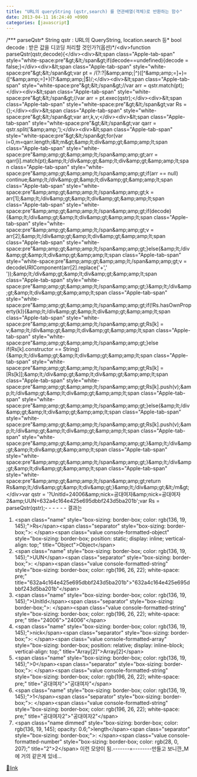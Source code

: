 ```yaml
---
title: "URL의 queryString (qstr,search) 를 연관배열(객체)로 반환하는 함수"
date: 2013-04-11 16:24:40 +0900
categories: [javascript]
---
```


/*** parseQstr* String qstr : URL의 QueryString, location.search 등* bool decode : 받은 값을 디코딩 처리할 것인가?(옵션)*/&lt;div&gt;function parseQstr(qstr,decode){&lt;/div&gt;&lt;div&gt;&amp;lt;span class="Apple-tab-span" style="white-space:pre"&amp;gt;&amp;lt;/span&amp;gt;if(decode==undefined){decode = false;}&lt;/div&gt;&lt;div&gt;&amp;lt;span class="Apple-tab-span" style="white-space:pre"&amp;gt;&amp;lt;/span&amp;gt;var pt = /(?:\?|&amp;amp;amp;|^)([^&amp;amp;amp;=]+)=([^&amp;amp;amp;=]+)(?:&amp;amp;amp;|$)/;&lt;/div&gt;&lt;div&gt;&amp;lt;span class="Apple-tab-span" style="white-space:pre"&amp;gt;&amp;lt;/span&amp;gt;//var arr = qstr.match(pt);&lt;/div&gt;&lt;div&gt;&amp;lt;span class="Apple-tab-span" style="white-space:pre"&amp;gt;&amp;lt;/span&amp;gt;//var arr = pt.exec(qstr);&lt;/div&gt;&lt;div&gt;&amp;lt;span class="Apple-tab-span" style="white-space:pre"&amp;gt;&amp;lt;/span&amp;gt;var Rs = {};&lt;/div&gt;&lt;div&gt;&amp;lt;span class="Apple-tab-span" style="white-space:pre"&amp;gt;&amp;lt;/span&amp;gt;var arr,k,v;&lt;/div&gt;&lt;div&gt;&amp;lt;span class="Apple-tab-span" style="white-space:pre"&amp;gt;&amp;lt;/span&amp;gt;var qarr = qstr.split('&amp;amp;amp;');&lt;/div&gt;&lt;div&gt;&amp;lt;span class="Apple-tab-span" style="white-space:pre"&amp;gt;&amp;lt;/span&amp;gt;for(var i=0,m=qarr.length;i&amp;lt;m&amp;gt;&amp;amp;lt;div&amp;amp;gt;&amp;amp;amp;lt;span class="Apple-tab-span" style="white-space:pre"&amp;amp;amp;gt;&amp;amp;amp;lt;/span&amp;amp;amp;gt;arr = qarr[i].match(pt);&amp;amp;lt;/div&amp;amp;gt;&amp;amp;lt;div&amp;amp;gt;&amp;amp;amp;lt;span class="Apple-tab-span" style="white-space:pre"&amp;amp;amp;gt;&amp;amp;amp;lt;/span&amp;amp;amp;gt;if(arr == null) continue;&amp;amp;lt;/div&amp;amp;gt;&amp;amp;lt;div&amp;amp;gt;&amp;amp;amp;lt;span class="Apple-tab-span" style="white-space:pre"&amp;amp;amp;gt;&amp;amp;amp;lt;/span&amp;amp;amp;gt;k = arr[1];&amp;amp;lt;/div&amp;amp;gt;&amp;amp;lt;div&amp;amp;gt;&amp;amp;amp;lt;span class="Apple-tab-span" style="white-space:pre"&amp;amp;amp;gt;&amp;amp;amp;lt;/span&amp;amp;amp;gt;if(decode){&amp;amp;lt;/div&amp;amp;gt;&amp;amp;lt;div&amp;amp;gt;&amp;amp;amp;lt;span class="Apple-tab-span" style="white-space:pre"&amp;amp;amp;gt;&amp;amp;amp;lt;/span&amp;amp;amp;gt;v = arr[2];&amp;amp;lt;/div&amp;amp;gt;&amp;amp;lt;div&amp;amp;gt;&amp;amp;amp;lt;span class="Apple-tab-span" style="white-space:pre"&amp;amp;amp;gt;&amp;amp;amp;lt;/span&amp;amp;amp;gt;}else{&amp;amp;lt;/div&amp;amp;gt;&amp;amp;lt;div&amp;amp;gt;&amp;amp;amp;lt;span class="Apple-tab-span" style="white-space:pre"&amp;amp;amp;gt;&amp;amp;amp;lt;/span&amp;amp;amp;gt;v = decodeURIComponent(arr[2].replace('+',' '));&amp;amp;lt;/div&amp;amp;gt;&amp;amp;lt;div&amp;amp;gt;&amp;amp;amp;lt;span class="Apple-tab-span" style="white-space:pre"&amp;amp;amp;gt;&amp;amp;amp;lt;/span&amp;amp;amp;gt;}&amp;amp;lt;/div&amp;amp;gt;&amp;amp;lt;div&amp;amp;gt;&amp;amp;amp;lt;span class="Apple-tab-span" style="white-space:pre"&amp;amp;amp;gt;&amp;amp;amp;lt;/span&amp;amp;amp;gt;if(!Rs.hasOwnProperty(k)){&amp;amp;lt;/div&amp;amp;gt;&amp;amp;lt;div&amp;amp;gt;&amp;amp;amp;lt;span class="Apple-tab-span" style="white-space:pre"&amp;amp;amp;gt;&amp;amp;amp;lt;/span&amp;amp;amp;gt;Rs[k] = v;&amp;amp;lt;/div&amp;amp;gt;&amp;amp;lt;div&amp;amp;gt;&amp;amp;amp;lt;span class="Apple-tab-span" style="white-space:pre"&amp;amp;amp;gt;&amp;amp;amp;lt;/span&amp;amp;amp;gt;}else if(Rs[k].constructor == String){&amp;amp;lt;/div&amp;amp;gt;&amp;amp;lt;div&amp;amp;gt;&amp;amp;amp;lt;span class="Apple-tab-span" style="white-space:pre"&amp;amp;amp;gt;&amp;amp;amp;lt;/span&amp;amp;amp;gt;Rs[k] = [Rs[k]];&amp;amp;lt;/div&amp;amp;gt;&amp;amp;lt;div&amp;amp;gt;&amp;amp;amp;lt;span class="Apple-tab-span" style="white-space:pre"&amp;amp;amp;gt;&amp;amp;amp;lt;/span&amp;amp;amp;gt;Rs[k].push(v);&amp;amp;lt;/div&amp;amp;gt;&amp;amp;lt;div&amp;amp;gt;&amp;amp;amp;lt;span class="Apple-tab-span" style="white-space:pre"&amp;amp;amp;gt;&amp;amp;amp;lt;/span&amp;amp;amp;gt;}else{&amp;amp;lt;/div&amp;amp;gt;&amp;amp;lt;div&amp;amp;gt;&amp;amp;amp;lt;span class="Apple-tab-span" style="white-space:pre"&amp;amp;amp;gt;&amp;amp;amp;lt;/span&amp;amp;amp;gt;Rs[k].push(v);&amp;amp;lt;/div&amp;amp;gt;&amp;amp;lt;div&amp;amp;gt;&amp;amp;amp;lt;span class="Apple-tab-span" style="white-space:pre"&amp;amp;amp;gt;&amp;amp;amp;lt;/span&amp;amp;amp;gt;}&amp;amp;lt;/div&amp;amp;gt;&amp;amp;lt;div&amp;amp;gt;&amp;amp;amp;lt;span class="Apple-tab-span" style="white-space:pre"&amp;amp;amp;gt;&amp;amp;amp;lt;/span&amp;amp;amp;gt;}&amp;amp;lt;/div&amp;amp;gt;&amp;amp;lt;div&amp;amp;gt;&amp;amp;amp;lt;span class="Apple-tab-span" style="white-space:pre"&amp;amp;amp;gt;&amp;amp;amp;lt;/span&amp;amp;amp;gt;return Rs&amp;amp;lt;/div&amp;amp;gt;&amp;amp;lt;div&amp;amp;gt;}&amp;amp;lt;/div&amp;amp;gt;&amp;lt;/m&amp;gt;&lt;/div&gt;var qstr = '?UnitId=24006&amp;amp;nick=공대여자&amp;amp;nick=공대여자2&amp;amp;UUN=632a4c164e425e695dbbf243d5ba201b';var Rs = parseQstr(qstr);- - - - - -&#xD;
&#xD;
결과는  &#xD;
1. &lt;span class="name" style="box-sizing: border-box; color: rgb(136, 19, 145);"&gt;Rs&lt;/span&gt;&lt;span class="separator" style="box-sizing: border-box;"&gt;: &lt;/span&gt;&lt;span class="value console-formatted-object" style="box-sizing: border-box; position: static; display: inline; vertical-align: top;" title="Object"&gt;Object&lt;/span&gt;&#xD;
1. &lt;span class="name" style="box-sizing: border-box; color: rgb(136, 19, 145);"&gt;UUN&lt;/span&gt;&lt;span class="separator" style="box-sizing: border-box;"&gt;: &lt;/span&gt;&lt;span class="value console-formatted-string" style="box-sizing: border-box; color: rgb(196, 26, 22); white-space: pre;" title="632a4c164e425e695dbbf243d5ba201b"&gt;"632a4c164e425e695dbbf243d5ba201b"&lt;/span&gt;&#xD;
2. &lt;span class="name" style="box-sizing: border-box; color: rgb(136, 19, 145);"&gt;UnitId&lt;/span&gt;&lt;span class="separator" style="box-sizing: border-box;"&gt;: &lt;/span&gt;&lt;span class="value console-formatted-string" style="box-sizing: border-box; color: rgb(196, 26, 22); white-space: pre;" title="24006"&gt;"24006"&lt;/span&gt;&#xD;
3. &lt;span class="name" style="box-sizing: border-box; color: rgb(136, 19, 145);"&gt;nick&lt;/span&gt;&lt;span class="separator" style="box-sizing: border-box;"&gt;: &lt;/span&gt;&lt;span class="value console-formatted-array" style="box-sizing: border-box; position: relative; display: inline-block; vertical-align: top;" title="Array[2]"&gt;Array[2]&lt;/span&gt;&#xD;
1. &lt;span class="name" style="box-sizing: border-box; color: rgb(136, 19, 145);"&gt;0&lt;/span&gt;&lt;span class="separator" style="box-sizing: border-box;"&gt;: &lt;/span&gt;&lt;span class="value console-formatted-string" style="box-sizing: border-box; color: rgb(196, 26, 22); white-space: pre;" title="공대여자"&gt;"공대여자"&lt;/span&gt;&#xD;
2. &lt;span class="name" style="box-sizing: border-box; color: rgb(136, 19, 145);"&gt;1&lt;/span&gt;&lt;span class="separator" style="box-sizing: border-box;"&gt;: &lt;/span&gt;&lt;span class="value console-formatted-string" style="box-sizing: border-box; color: rgb(196, 26, 22); white-space: pre;" title="공대여자2"&gt;"공대여자2"&lt;/span&gt;&#xD;
3. &lt;span class="name dimmed" style="box-sizing: border-box; color: rgb(136, 19, 145); opacity: 0.6;"&gt;length&lt;/span&gt;&lt;span class="separator" style="box-sizing: border-box;"&gt;: &lt;/span&gt;&lt;span class="value console-formatted-number" style="box-sizing: border-box; color: rgb(28, 0, 207);" title="2"&gt;2&lt;/span&gt;&#xD;
&#xD;
&#xD;
&#xD;
이런 모양이 됨.-------=--------만들고 보니깐_M 에 거의 같은게 있네...


[🔗link](http://www.mins01.com/mh/tech/read/821)